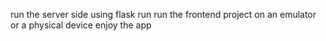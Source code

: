 run the server side using flask run
run the frontend project on an emulator or a physical device
enjoy the app
